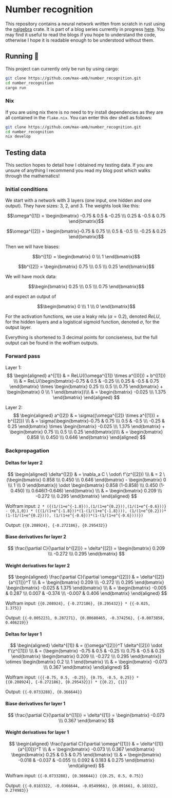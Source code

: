 # Number recognition
This repository contains a neural network written from scratch in rust using the [nalgebra](https://nalgebra.rs/) crate.
It is part of a blog series currently in progress [here](https://max-amb.github.io).
You may find it useful to read the blogs if you hope to understand the code, otherwise I hope it is readable enough to be understood without them.

## Running 🏃
This project can currently only be run by using cargo:
```bash
git clone https://github.com/max-amb/number_recognition.git
cd number_recognition
cargo run
```

### Nix
If you are using nix there is no need to try install dependencies as they are all contained in the `flake.nix`.
You can enter this dev shell as follows:

```bash
git clone https://github.com/max-amb/number_recognition.git
cd number_recognition
nix develop
```

## Testing data
This section hopes to detail how I obtained my testing data. If you are unsure of anything I recommend you read my blog post which walks through the mathematics!

### Initial conditions
We start with a network with 3 layers (one input, one hidden and one output).
They have sizes: 3, 2, and 3.
The weights look like this:

$$\omega^{[1]} = \begin{bmatrix} -0.75 & 0.5 & -0.25 \\\ 0.25 & -0.5 & 0.75 \end{bmatrix}$$

$$\omega^{[2]} = \begin{bmatrix}-0.75 & 0.75 \\\ 0.5 & -0.5 \\\ -0.25 & 0.25 \end{bmatrix}$$

Then we will have biases:

$$b^{[1]} = \begin{bmatrix} 0 \\\ 1 \end{bmatrix}$$

$$b^{[2]} = \begin{bmatrix} 0.75 \\\ 0.5 \\\ 0.25 \end{bmatrix}$$

We will have mock data:

$$\begin{bmatrix} 0.25 \\\  0.5 \\\ 0.75 \end{bmatrix}$$

and expect an output of

$$\begin{bmatrix} 0 \\\ 1 \\\ 0 \end{bmatrix}$$

For the activation functions, we use a leaky relu ($\alpha = 0.2$), denoted $ReLU$, for the hidden layers and a logistical sigmoid function, denoted $\sigma$, for the output layer.

Everything is shortened to 3 decimal points for conciseness, but the full output can be found in the wolfram outputs.

### Forward pass
Layer 1:
$$
\begin{aligned}
a^{[1]} & = ReLU((\omega^{[1]} \times a^{[0]}) + b^{[1]}) \\\
& = ReLU(\begin{bmatrix}-0.75 & 0.5 & -0.25 \\\ 0.25 & -0.5 & 0.75 \end{bmatrix} \times \begin{bmatrix} 0.25 \\\ 0.5 \\\ 0.75 \end{bmatrix} + \begin{bmatrix} 0 \\\ 1 \end{bmatrix})\\\
& =  \begin{bmatrix} -0.025 \\\ 1.375 \end{bmatrix}
\end{aligned}
$$

Layer 2:
$$
\begin{aligned}
a^{[2]} & = \sigma((\omega^{[2]} \times a^{[1]}) + b^{[2]}) \\\
& = \sigma(\begin{bmatrix}-0.75 & 0.75 \\\ 0.5 & -0.5 \\\ -0.25 & 0.25 \end{bmatrix} \times \begin{bmatrix} -0.025 \\\ 1.375 \end{bmatrix} + \begin{bmatrix} 0.75 \\\ 0.5 \\\ 0.25 \end{bmatrix})\\\
& =  \begin{bmatrix} 0.858 \\\ 0.450 \\\ 0.646 \end{bmatrix}
\end{aligned}
$$

### Backpropagation
#### Deltas for layer 2
$$
\begin{aligned}
\delta^{[2]} & = \nabla_a C \ \odot\ f'(z^{[2]}) \\\
& =  2 \ (\begin{bmatrix} 0.858 \\\ 0.450 \\\ 0.646 \end{bmatrix} - \begin{bmatrix} 0 \\\ 1 \\\ 0 \end{bmatrix}) \odot \begin{bmatrix} 0.858 (1-0.858) \\\ 0.450 (1-0.450) \\\ 0.646(1-0.646) \end{bmatrix} \\\
& = \begin{bmatrix} 0.209 \\\ -0.272 \\\ 0.295 \end{bmatrix}
\end{aligned}
$$

Wolfram input: `2 * ({(1/(1+e^{-1.8})),(1/(1+e^{0.2})),(1/(1+e^{-0.6}))} - {0,1,0}) * ({(1/(1+e^{-1.8}))*(1-(1/(1+e^{-1.8}))), (1/(1+e^{0.2}))*(1-(1/(1+e^{0.2}))), (1/(1+e^{-0.6}))*(1-(1/(1+e^{-0.6})))})`

Output: `{{0.208924}, {-0.272186}, {0.295432}}`

#### Biase derivatives for layer 2
$$
\frac{\partial C}{\partial b^{[2]}} = \delta^{[2]} = \begin{bmatrix} 0.209 \\\ -0.272 \\\ 0.295 \end{bmatrix}
$$

#### Weight derivatives for layer 2
$$
\begin{aligned}
\frac{\partial C}{\partial \omega^{[2]}} & = \delta^{[2]} {a^{[1]}}^T \\\
& = \begin{bmatrix} 0.209 \\\ -0.272 \\\ 0.295 \end{bmatrix} \begin{bmatrix} -0.025 & 1.375 \end{bmatrix} \\\
& = \begin{bmatrix} -0.005 & 0.287 \\\ 0.007 & -0.374 \\\ -0.007 & 0.406 \end{bmatrix}
\end{aligned}
$$

Wolfram input: `{{0.208924}, {-0.272186}, {0.295432}} * {{-0.025, 1.375}}`

Output: `{{-0.0052231, 0.287271}, {0.00680465, -0.374256}, {-0.0073858, 0.406219}}`

#### Deltas for layer 1
$$
\begin{aligned}
\delta^{[1]} & = ({\omega^{[2]}}^T \delta^{[2]}) \odot f'(z^{[1]})  \\\
& = (\begin{bmatrix} -0.75 & 0.5 & -0.25 \\\ 0.75 & -0.5 & 0.25 \end{bmatrix} \begin{bmatrix} 0.209 \\\ -0.272 \\\ 0.295 \end{bmatrix}) \otimes \begin{bmatrix} 0.2 \\\ 1 \end{bmatrix} \\\
& = \begin{bmatrix} -0.073 \\\ 0.367 \end{bmatrix} 
\end{aligned}
$$

Wolfram input: `({{-0.75, 0.5, -0.25}, {0.75, -0.5, 0.25}} * {{0.208924}, {-0.272186}, {0.295432}}) * {{0.2}, {1}}`

Output: `{{-0.0733288}, {0.366644}}`

#### Biase derivatives for layer 1
$$
\frac{\partial C}{\partial b^{[1]}} = \delta^{[1]} = \begin{bmatrix} -0.073 \\\ 0.367 \end{bmatrix} 
$$

#### Weight derivatives for layer 1
$$
\begin{aligned}
\frac{\partial C}{\partial \omega^{[1]}} & = \delta^{[1]} {a^{[0]}}^T \\\
& = \begin{bmatrix} -0.073 \\\ 0.367 \end{bmatrix} \begin{bmatrix} 0.25 & 0.5 & 0.75 \end{bmatrix} \\\
& = \begin{bmatrix} -0.018 & -0.037 & -0.055 \\\ 0.092 & 0.183 & 0.275 \end{bmatrix}
\end{aligned}
$$

Wolfram input: `{{-0.0733288}, {0.366644}} {{0.25, 0.5, 0.75}}`

Output: `{{-0.0183322, -0.0366644, -0.0549966}, {0.091661, 0.183322, 0.274983}}`
